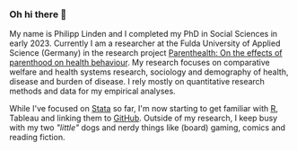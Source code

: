 ### Oh hi there 👋

My name is Philipp Linden and I completed my PhD in Social Sciences in early 2023. Currently I am a researcher at the Fulda University of Applied Science (Germany) in the research project [Parenthealth: On the effects of parenthood on health behaviour](https://parenthealth.github.io/). My research focuses on comparative welfare and health systems research, sociology and demography of health, disease and burden of disease. I rely mostly on quantitative research methods and data for my empirical analyses.

While I've focused on [Stata](https://www.stata.com/) so far, I'm now starting to get familiar with [R](https://www.r-project.org/), Tableau and linking them to [GitHub](https://github.com/). Outside of my research, I keep busy with my two _"little"_ dogs and nerdy things like (board) gaming, comics and reading fiction. 

<!--
**PhilippLinden/PhilippLinden** is a ✨ _special_ ✨ repository because its `README.md` (this file) appears on your GitHub profile.

Here are some ideas to get you started:

- 🔭 I’m currently working on ...
- 🌱 I’m currently learning ...
- 👯 I’m looking to collaborate on ...
- 🤔 I’m looking for help with ...
- 💬 Ask me about ...
- 📫 How to reach me: ...
- 😄 Pronouns: ...
- ⚡ Fun fact: ...
-->
